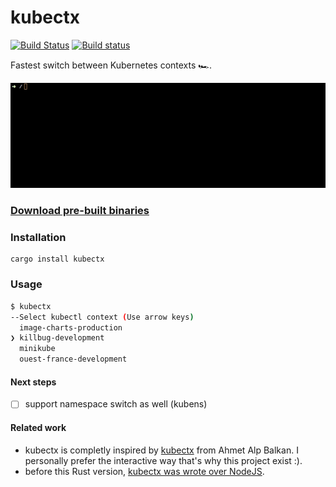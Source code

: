 # kubectx

[![Build Status](https://travis-ci.org/FGRibreau/kubectx-rs.svg?branch=master)](https://travis-ci.org/FGRibreau/kubectx-rs) [![Build status](https://ci.appveyor.com/api/projects/status/9xsw4bboduma93tv/branch/master?svg=true)](https://ci.appveyor.com/project/FGRibreau/kubectx-rs/branch/master)


Fastest switch between Kubernetes contexts 🏎.

![kubectx](/docs/kubectx.gif)


### [Download pre-built binaries](https://github.com/FGRibreau/kubectx-rs/releases)

### Installation

```shell
cargo install kubectx
```

### Usage

```sh
$ kubectx
--Select kubectl context (Use arrow keys)
  image-charts-production
❯ killbug-development
  minikube
  ouest-france-development
```

#### Next steps

- [ ] support namespace switch as well (kubens)

#### Related work

- kubectx is completly inspired by [kubectx](https://github.com/ahmetb/kubectx) from Ahmet Alp Balkan. I personally prefer the interactive way that's why this project exist :).
- before this Rust version, [kubectx was wrote over NodeJS](https://github.com/FGRibreau/kubectx).
